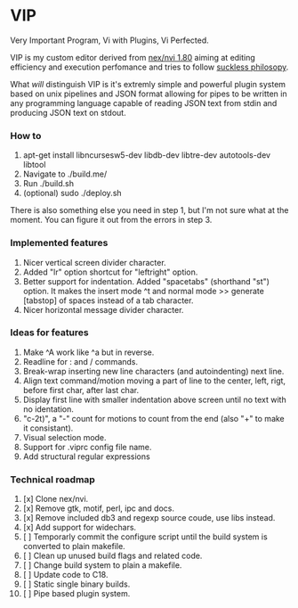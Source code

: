 # VIP

Very Important Program, Vi with Plugins, Vi Perfected.

VIP is my custom editor derived from [nex/nvi 1.80](https://repo.or.cz/nvi.git) aiming at editing efficiency and execution perfomance and tries to follow [suckless philosopy](https://suckless.org/philosophy/).

What *will* distinguish VIP is it's extremly simple and powerful plugin system based on unix pipelines and JSON format allowing for pipes to be written in any programming language capable of reading JSON text from stdin and producing JSON text on stdout.

### How to
1. apt-get install libncursesw5-dev libdb-dev libtre-dev autotools-dev libtool
1. Navigate to ./build.me/
1. Run ./build.sh
1. (optional) sudo ./deploy.sh

There is also something else you need in step 1, but I'm not sure what at the moment. You can figure it out from the errors in step 3.

### Implemented features
1. Nicer vertical screen divider character.
1. Added "lr" option shortcut for "leftright" option.
1. Better support for indentation. Added "spacetabs" (shorthand "st") option. It makes the insert mode ^t and normal mode >> generate [tabstop] of spaces instead of a tab character.
1. Nicer horizontal message divider character.

### Ideas for features
1. Make ^A work like ^a but in reverse.
1. Readline for : and / commands.
1. Break-wrap inserting new line characters (and autoindenting) next line.
1. Align text command/motion moving a part of line to the center, left, rigt, before first char, after last char.
1. Display first line with smaller indentation above screen until no text with no identation.
1. "c-2t)", a "-" count for motions to count from the end (also "+" to make it consistant).
1. Visual selection mode.
1. Support for .viprc config file name.
1. Add structural regular expressions

### Technical roadmap
1. [x] Clone nex/nvi.
1. [x] Remove gtk, motif, perl, ipc and docs.
1. [x] Remove included db3 and regexp source coude, use libs instead.
1. [x] Add support for widechars.
1. [ ] Temporarly commit the configure script until the build system is converted to plain makefile.
1. [ ] Clean up unused build flags and related code.
1. [ ] Change build system to plain a makefile.
1. [ ] Update code to C18.
1. [ ] Static single binary builds.
1. [ ] Pipe based plugin system.
